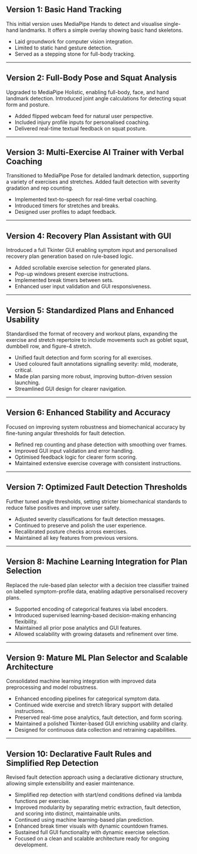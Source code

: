 ## Version 1: Basic Hand Tracking  
This initial version uses MediaPipe Hands to detect and visualise single-hand landmarks. It offers a simple overlay showing basic hand skeletons.
- Laid groundwork for computer vision integration.
- Limited to static hand gesture detection.
- Served as a stepping stone for full-body tracking.

***

## Version 2: Full-Body Pose and Squat Analysis  
Upgraded to MediaPipe Holistic, enabling full-body, face, and hand landmark detection. Introduced joint angle calculations for detecting squat form and posture.
- Added flipped webcam feed for natural user perspective.
- Included injury profile inputs for personalised coaching.
- Delivered real-time textual feedback on squat posture.

***

## Version 3: Multi-Exercise AI Trainer with Verbal Coaching  
Transitioned to MediaPipe Pose for detailed landmark detection, supporting a variety of exercises and stretches. Added fault detection with severity gradation and rep counting.
- Implemented text-to-speech for real-time verbal coaching.
- Introduced timers for stretches and breaks.
- Designed user profiles to adapt feedback.

***

## Version 4: Recovery Plan Assistant with GUI  
Introduced a full Tkinter GUI enabling symptom input and personalised recovery plan generation based on rule-based logic.
- Added scrollable exercise selection for generated plans.
- Pop-up windows present exercise instructions.
- Implemented break timers between sets.
- Enhanced user input validation and GUI responsiveness.

***

## Version 5: Standardized Plans and Enhanced Usability  
Standardised the format of recovery and workout plans, expanding the exercise and stretch repertoire to include movements such as goblet squat, dumbbell row, and figure-4 stretch.
- Unified fault detection and form scoring for all exercises.
- Used coloured fault annotations signalling severity: mild, moderate, critical.
- Made plan parsing more robust, improving button-driven session launching.
- Streamlined GUI design for clearer navigation.

***

## Version 6: Enhanced Stability and Accuracy  
Focused on improving system robustness and biomechanical accuracy by fine-tuning angular thresholds for fault detection.
- Refined rep counting and phase detection with smoothing over frames.
- Improved GUI input validation and error handling.
- Optimised feedback logic for clearer form scoring.
- Maintained extensive exercise coverage with consistent instructions.

***

## Version 7: Optimized Fault Detection Thresholds  
Further tuned angle thresholds, setting stricter biomechanical standards to reduce false positives and improve user safety.
- Adjusted severity classifications for fault detection messages.
- Continued to preserve and polish the user experience.
- Recalibrated posture checks across exercises.
- Maintained all key features from previous versions.

***

## Version 8: Machine Learning Integration for Plan Selection  
Replaced the rule-based plan selector with a decision tree classifier trained on labelled symptom-profile data, enabling adaptive personalised recovery plans.
- Supported encoding of categorical features via label encoders.
- Introduced supervised learning-based decision-making enhancing flexibility.
- Maintained all prior pose analytics and GUI features.
- Allowed scalability with growing datasets and refinement over time.

***

## Version 9: Mature ML Plan Selector and Scalable Architecture  
Consolidated machine learning integration with improved data preprocessing and model robustness.
- Enhanced encoding pipelines for categorical symptom data.
- Continued wide exercise and stretch library support with detailed instructions.
- Preserved real-time pose analytics, fault detection, and form scoring.
- Maintained a polished Tkinter-based GUI enriching usability and clarity.
- Designed for continuous data collection and retraining capabilities.

***

## Version 10: Declarative Fault Rules and Simplified Rep Detection  
Revised fault detection approach using a declarative dictionary structure, allowing simple extensibility and easier maintenance.
- Simplified rep detection with start/end conditions defined via lambda functions per exercise.
- Improved modularity by separating metric extraction, fault detection, and scoring into distinct, maintainable units.
- Continued using machine learning-based plan prediction.
- Enhanced break timer visuals with dynamic countdown frames.
- Sustained full GUI functionality with dynamic exercise selection.
- Focused on a clean and scalable architecture ready for ongoing development.
